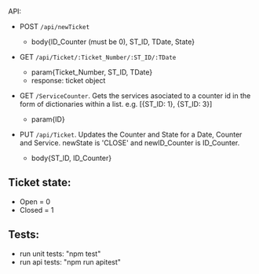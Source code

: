 API: 
- POST `/api/newTicket`
    - body{ID_Counter (must be 0), ST_ID, TDate, State}
    
- GET `/api/Ticket/:Ticket_Number/:ST_ID/:TDate`
    - param{Ticket_Number, ST_ID, TDate}
    - response: ticket object

- GET `/ServiceCounter`. Gets the services asociated to a counter id in the form of dictionaries within a list. e.g. [{ST_ID: 1}, {ST_ID: 3}]
    - param{ID}

- PUT `/api/Ticket`. Updates the Counter and State for a Date, Counter and Service. newState is 'CLOSE' and newID_Counter is ID_Counter.
    - body{ST_ID, ID_Counter}


## Ticket state:
- Open = 0
- Closed = 1

## Tests:
- run unit tests: "npm test"
- run api tests: "npm run apitest"